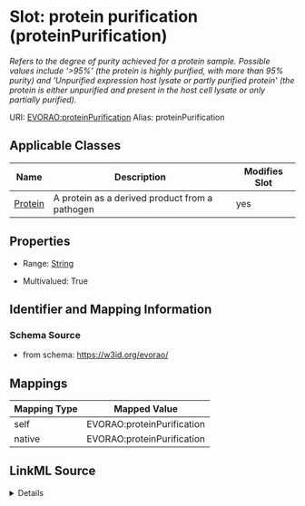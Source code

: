

# Slot: protein purification (proteinPurification) 


_Refers to the degree of purity achieved for a protein sample. Possible values include '>95%' (the protein is highly purified, with more than 95% purity) and 'Unpurified expression host lysate or partly purified protein' (the protein is either unpurified and present in the host cell lysate or only partially purified)._





URI: [EVORAO:proteinPurification](https://w3id.org/evorao/proteinPurification)
Alias: proteinPurification

<!-- no inheritance hierarchy -->





## Applicable Classes

| Name | Description | Modifies Slot |
| --- | --- | --- |
| [Protein](Protein.md) | A protein as a derived product from a pathogen |  yes  |







## Properties

* Range: [String](String.md)

* Multivalued: True





## Identifier and Mapping Information







### Schema Source


* from schema: https://w3id.org/evorao/




## Mappings

| Mapping Type | Mapped Value |
| ---  | ---  |
| self | EVORAO:proteinPurification |
| native | EVORAO:proteinPurification |




## LinkML Source

<details>
```yaml
name: proteinPurification
description: Refers to the degree of purity achieved for a protein sample. Possible
  values include '>95%' (the protein is highly purified, with more than 95% purity)
  and 'Unpurified expression host lysate or partly purified protein' (the protein
  is either unpurified and present in the host cell lysate or only partially purified).
title: protein purification
from_schema: https://w3id.org/evorao/
rank: 1000
alias: proteinPurification
domain_of:
- Protein
range: string
required: false
multivalued: true
equals_string_in:
- Greater than 95 percent
- Unpurified expression host lysate or partly purified protein

```
</details>